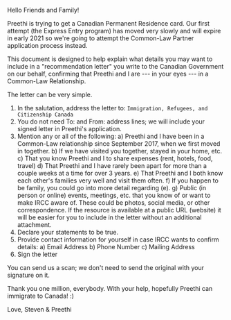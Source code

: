 Hello Friends and Family!

Preethi is trying to get a Canadian Permanent Residence card. Our first attempt (the Express Entry program) has moved very slowly and will expire in early 2021 so we're going to attempt the Common-Law Partner application process instead.

This document is designed to help explain what details you may want to include in a "recommendation letter" you write to the Canadian Government on our behalf, confirming that Preethi and I are --- in your eyes --- in a Common-Law Relationship.

The letter can be very simple.

1. In the salutation, address the letter to: `Immigration, Refugees, and Citizenship Canada`
2. You do not need To: and From: address lines; we will include your signed letter in Preethi's application.
3. Mention any or all of the following:
    a) Preethi and I have been in a Common-Law relationship since September 2017, when we first moved in together.
    b) If we have visited you together, stayed in your home, etc.
    c) That you know Preethi and I to share expenses (rent, hotels, food, travel)
    d) That Preethi and I have rarely been apart for more than a couple weeks at a time for over 3 years.
    e) That Preethi and I both know each other's families very well and visit them often.
    f) If you happen to be family, you could go into more detail regarding (e).
    g) Public (in person or online) events, meetings, etc. that you know of or want to make IRCC aware of. These could be photos, social media, or other correspondence. If the resource is available at a public URL (website) it will be easier for you to include in the letter without an additional attachment.
4. Declare your statements to be true.
5. Provide contact information for yourself in case IRCC wants to confirm details:
    a) Email Address
    b) Phone Number
    c) Mailing Address
7. Sign the letter

You can send us a scan; we don't need to send the original with your signature on it.

Thank you one million, everybody. With your help, hopefully Preethi can immigrate to Canada! :)

Love,
Steven & Preethi
